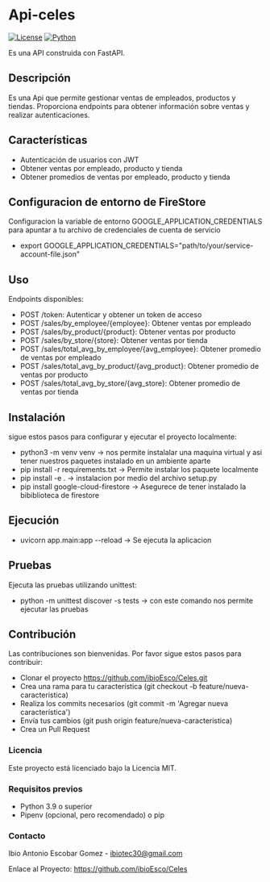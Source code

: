 # Api-celes

[![License](https://img.shields.io/badge/license-MIT-blue.svg)](https://opensource.org/licenses/MIT)
[![Python](https://img.shields.io/badge/python-3.7%2B-blue.svg)](https://www.python.org/downloads/)

Es  una API  construida con FastAPI.

## Descripción

Es una Api que permite gestionar ventas de empleados, productos y tiendas. Proporciona endpoints para obtener información sobre ventas y realizar autenticaciones.

## Características

- Autenticación de usuarios con JWT
- Obtener ventas por empleado, producto y tienda
- Obtener promedios de ventas por empleado, producto y tienda

## Configuracion de entorno de FireStore
Configuracion la variable de entorno GOOGLE_APPLICATION_CREDENTIALS para apuntar a tu archivo de credenciales de cuenta de servicio

-   export GOOGLE_APPLICATION_CREDENTIALS="path/to/your/service-account-file.json"


## Uso
Endpoints disponibles:

- POST /token: Autenticar y obtener un token de acceso
- POST /sales/by_employee/{employee}: Obtener ventas por empleado
- POST /sales/by_product/{product}: Obtener ventas por producto
- POST /sales/by_store/{store}: Obtener ventas por tienda
- POST /sales/total_avg_by_employee/{avg_employee}: Obtener promedio de ventas por empleado
- POST /sales/total_avg_by_product/{avg_product}: Obtener promedio de ventas por producto
- POST /sales/total_avg_by_store/{avg_store}: Obtener promedio de ventas por tienda

## Instalación

sigue estos pasos para configurar y ejecutar el proyecto localmente:

- python3 -m venv venv  -> nos permite instalalar una maquina virtual y asi tener nuestros paquetes instalado en un ambiente aparte
- pip install -r requirements.txt  -> Permite instalar los paquete localmente
- pip install -e .  -> instalacion por medio del archivo setup.py
- pip install google-cloud-firestore -> Asegurece de tener instalado la bibiblioteca de firestore

## Ejecución

- uvicorn app.main:app --reload -> Se ejecuta la aplicacion


## Pruebas
Ejecuta las pruebas utilizando unittest:

- python -m unittest discover -s tests -> con este comando nos permite ejecutar las pruebas


## Contribución
Las contribuciones son bienvenidas. Por favor sigue estos pasos para contribuir:

- Clonar el proyecto https://github.com/ibioEsco/Celes.git
- Crea una rama para tu característica (git checkout -b feature/nueva-caracteristica)
- Realiza los commits necesarios (git commit -m 'Agregar nueva característica')
- Envía tus cambios (git push origin feature/nueva-caracteristica)
- Crea un Pull Request


### Licencia

Este proyecto está licenciado bajo la Licencia MIT.

### Requisitos previos

- Python 3.9 o superior
- Pipenv (opcional, pero recomendado) o pip

### Contacto

Ibio Antonio Escobar Gomez  - ibiotec30@gmail.com

Enlace al Proyecto: https://github.com/ibioEsco/Celes

